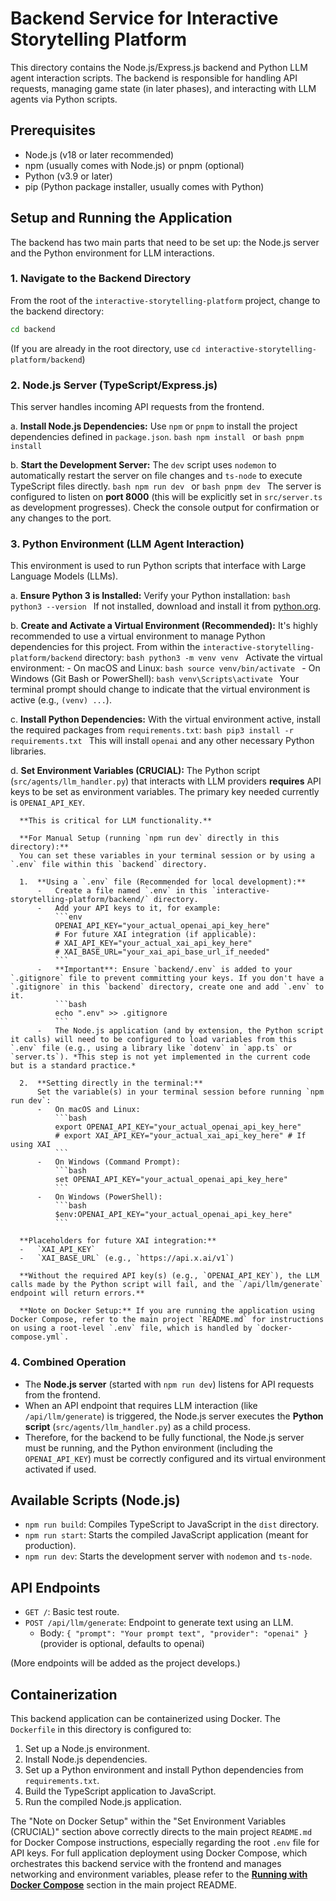 # Backend Service for Interactive Storytelling Platform

This directory contains the Node.js/Express.js backend and Python LLM agent interaction scripts. The backend is responsible for handling API requests, managing game state (in later phases), and interacting with LLM agents via Python scripts.

## Prerequisites

- Node.js (v18 or later recommended)
- npm (usually comes with Node.js) or pnpm (optional)
- Python (v3.9 or later)
- pip (Python package installer, usually comes with Python)

## Setup and Running the Application

The backend has two main parts that need to be set up: the Node.js server and the Python environment for LLM interactions.

### 1. Navigate to the Backend Directory

From the root of the `interactive-storytelling-platform` project, change to the backend directory:
```bash
cd backend
```
(If you are already in the root directory, use `cd interactive-storytelling-platform/backend`)

### 2. Node.js Server (TypeScript/Express.js)

This server handles incoming API requests from the frontend.

   a. **Install Node.js Dependencies:**
      Use `npm` or `pnpm` to install the project dependencies defined in `package.json`.
      ```bash
      npm install
      ```
      or
      ```bash
      pnpm install
      ```

   b. **Start the Development Server:**
      The `dev` script uses `nodemon` to automatically restart the server on file changes and `ts-node` to execute TypeScript files directly.
      ```bash
      npm run dev
      ```
      or
      ```bash
      pnpm dev
      ```
      The server is configured to listen on **port 8000** (this will be explicitly set in `src/server.ts` as development progresses). Check the console output for confirmation or any changes to the port.

### 3. Python Environment (LLM Agent Interaction)

This environment is used to run Python scripts that interface with Large Language Models (LLMs).

   a. **Ensure Python 3 is Installed:**
      Verify your Python installation:
      ```bash
      python3 --version
      ```
      If not installed, download and install it from [python.org](https://www.python.org/).

   b. **Create and Activate a Virtual Environment (Recommended):**
      It's highly recommended to use a virtual environment to manage Python dependencies for this project. From within the `interactive-storytelling-platform/backend` directory:
      ```bash
      python3 -m venv venv
      ```
      Activate the virtual environment:
      -   On macOS and Linux:
          ```bash
          source venv/bin/activate
          ```
      -   On Windows (Git Bash or PowerShell):
          ```bash
          venv\Scripts\activate
          ```
      Your terminal prompt should change to indicate that the virtual environment is active (e.g., `(venv) ...`).

   c. **Install Python Dependencies:**
      With the virtual environment active, install the required packages from `requirements.txt`:
      ```bash
      pip3 install -r requirements.txt
      ```
      This will install `openai` and any other necessary Python libraries.

   d. **Set Environment Variables (CRUCIAL):**
      The Python script (`src/agents/llm_handler.py`) that interacts with LLM providers **requires** API keys to be set as environment variables. The primary key needed currently is `OPENAI_API_KEY`.

      **This is critical for LLM functionality.**

      **For Manual Setup (running `npm run dev` directly in this directory):**
      You can set these variables in your terminal session or by using a `.env` file within this `backend` directory.

      1.  **Using a `.env` file (Recommended for local development):**
          -   Create a file named `.env` in this `interactive-storytelling-platform/backend/` directory.
          -   Add your API keys to it, for example:
              ```env
              OPENAI_API_KEY="your_actual_openai_api_key_here"
              # For future XAI integration (if applicable):
              # XAI_API_KEY="your_actual_xai_api_key_here"
              # XAI_BASE_URL="your_xai_api_base_url_if_needed"
              ```
          -   **Important**: Ensure `backend/.env` is added to your `.gitignore` file to prevent committing your keys. If you don't have a `.gitignore` in this `backend` directory, create one and add `.env` to it.
              ```bash
              echo ".env" >> .gitignore 
              ```
          -   The Node.js application (and by extension, the Python script it calls) will need to be configured to load variables from this `.env` file (e.g., using a library like `dotenv` in `app.ts` or `server.ts`). *This step is not yet implemented in the current code but is a standard practice.*

      2.  **Setting directly in the terminal:**
          Set the variable(s) in your terminal session before running `npm run dev`:
          -   On macOS and Linux:
              ```bash
              export OPENAI_API_KEY="your_actual_openai_api_key_here"
              # export XAI_API_KEY="your_actual_xai_api_key_here" # If using XAI
              ```
          -   On Windows (Command Prompt):
              ```bash
              set OPENAI_API_KEY="your_actual_openai_api_key_here"
              ```
          -   On Windows (PowerShell):
              ```bash
              $env:OPENAI_API_KEY="your_actual_openai_api_key_here"
              ```

      **Placeholders for future XAI integration:**
      -   `XAI_API_KEY`
      -   `XAI_BASE_URL` (e.g., `https://api.x.ai/v1`)

      **Without the required API key(s) (e.g., `OPENAI_API_KEY`), the LLM calls made by the Python script will fail, and the `/api/llm/generate` endpoint will return errors.**

      **Note on Docker Setup:** If you are running the application using Docker Compose, refer to the main project `README.md` for instructions on using a root-level `.env` file, which is handled by `docker-compose.yml`.

### 4. Combined Operation

-   The **Node.js server** (started with `npm run dev`) listens for API requests from the frontend.
-   When an API endpoint that requires LLM interaction (like `/api/llm/generate`) is triggered, the Node.js server executes the **Python script** (`src/agents/llm_handler.py`) as a child process.
-   Therefore, for the backend to be fully functional, the Node.js server must be running, and the Python environment (including the `OPENAI_API_KEY`) must be correctly configured and its virtual environment activated if used.

## Available Scripts (Node.js)

-   `npm run build`: Compiles TypeScript to JavaScript in the `dist` directory.
-   `npm run start`: Starts the compiled JavaScript application (meant for production).
-   `npm run dev`: Starts the development server with `nodemon` and `ts-node`.

## API Endpoints

-   `GET /`: Basic test route.
-   `POST /api/llm/generate`: Endpoint to generate text using an LLM.
    -   Body: `{ "prompt": "Your prompt text", "provider": "openai" }` (provider is optional, defaults to openai)

(More endpoints will be added as the project develops.)

## Containerization

This backend application can be containerized using Docker. The `Dockerfile` in this directory is configured to:
1.  Set up a Node.js environment.
2.  Install Node.js dependencies.
3.  Set up a Python environment and install Python dependencies from `requirements.txt`.
4.  Build the TypeScript application to JavaScript.
5.  Run the compiled Node.js application.

The "Note on Docker Setup" within the "Set Environment Variables (CRUCIAL)" section above correctly directs to the main project `README.md` for Docker Compose instructions, especially regarding the root `.env` file for API keys. For full application deployment using Docker Compose, which orchestrates this backend service with the frontend and manages networking and environment variables, please refer to the **[Running with Docker Compose](../../README.md#running-with-docker-compose)** section in the main project README.
